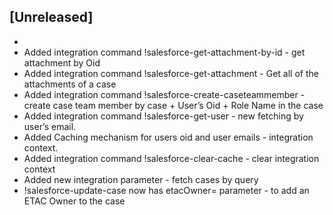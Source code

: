 ## [Unreleased]
-
- Added integration command !salesforce-get-attachment-by-id - get attachment by Oid
- Added integration command !salesforce-get-attachment - Get all of the attachments of a case
- Added integration command !salesforce-create-caseteammember - create case team member by case + User’s Oid + Role Name in the case
- Added integration command !salesforce-get-user - new fetching by user’s email.
- Added Caching mechanism for users oid and user emails - integration context.
- Added integration command !salesforce-clear-cache - clear integration context 
- Added new integration parameter -  fetch cases by query
- !salesforce-update-case now has etacOwner= parameter - to add an ETAC Owner to the case
